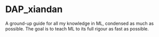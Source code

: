 # DAP_xiandan
A ground-up guide for all my knowledge in ML, condensed as much as possible. The goal is to teach ML to its full rigour as fast as possible.
